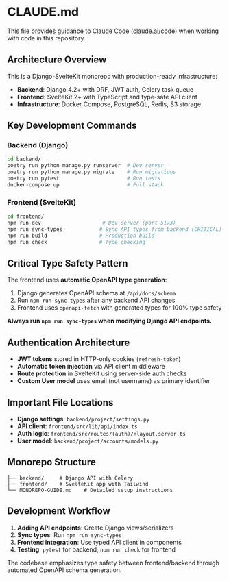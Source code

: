 # CLAUDE.md

This file provides guidance to Claude Code (claude.ai/code) when working with code in this repository.

## Architecture Overview

This is a Django-SvelteKit monorepo with production-ready infrastructure:
- **Backend**: Django 4.2+ with DRF, JWT auth, Celery task queue
- **Frontend**: SvelteKit 2+ with TypeScript and type-safe API client
- **Infrastructure**: Docker Compose, PostgreSQL, Redis, S3 storage

## Key Development Commands

### Backend (Django)
```bash
cd backend/
poetry run python manage.py runserver  # Dev server
poetry run python manage.py migrate    # Run migrations
poetry run pytest                      # Run tests
docker-compose up                      # Full stack
```

### Frontend (SvelteKit)
```bash
cd frontend/
npm run dev                    # Dev server (port 5173)
npm run sync-types            # Sync API types from backend (CRITICAL)
npm run build                 # Production build
npm run check                 # Type checking
```

## Critical Type Safety Pattern

The frontend uses **automatic OpenAPI type generation**:
1. Django generates OpenAPI schema at `/api/docs/schema`
2. Run `npm run sync-types` after any backend API changes
3. Frontend uses `openapi-fetch` with generated types for 100% type safety

**Always run `npm run sync-types` when modifying Django API endpoints.**

## Authentication Architecture

- **JWT tokens** stored in HTTP-only cookies (`refresh-token`)
- **Automatic token injection** via API client middleware
- **Route protection** in SvelteKit using server-side auth checks
- **Custom User model** uses email (not username) as primary identifier

## Important File Locations

- **Django settings**: `backend/project/settings.py`
- **API client**: `frontend/src/lib/api/index.ts`
- **Auth logic**: `frontend/src/routes/(auth)/+layout.server.ts`
- **User model**: `backend/project/accounts/models.py`

## Monorepo Structure

```
├── backend/     # Django API with Celery
├── frontend/    # SvelteKit app with Tailwind
└── MONOREPO-GUIDE.md    # Detailed setup instructions
```

## Development Workflow

1. **Adding API endpoints**: Create Django views/serializers
2. **Sync types**: Run `npm run sync-types` 
3. **Frontend integration**: Use typed API client in components
4. **Testing**: `pytest` for backend, `npm run check` for frontend

The codebase emphasizes type safety between frontend/backend through automated OpenAPI schema generation.